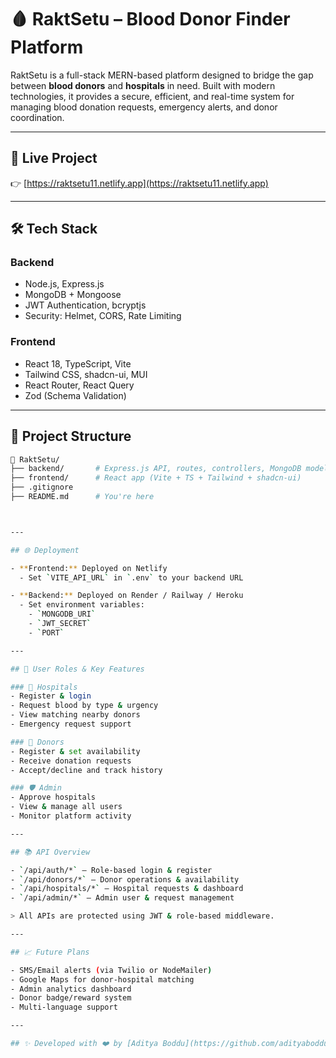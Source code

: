 # 🩸 RaktSetu – Blood Donor Finder Platform

RaktSetu is a full-stack MERN-based platform designed to bridge the gap between **blood donors** and **hospitals** in need. Built with modern technologies, it provides a secure, efficient, and real-time system for managing blood donation requests, emergency alerts, and donor coordination.

---

## 🔗 Live Project  
👉 [https://raktsetu11.netlify.app](https://raktsetu11.netlify.app)

---

## 🛠️ Tech Stack

### Backend
- Node.js, Express.js
- MongoDB + Mongoose
- JWT Authentication, bcryptjs
- Security: Helmet, CORS, Rate Limiting

### Frontend
- React 18, TypeScript, Vite
- Tailwind CSS, shadcn-ui, MUI
- React Router, React Query
- Zod (Schema Validation)

---

## 📁 Project Structure

```bash
📁 RaktSetu/
├── backend/       # Express.js API, routes, controllers, MongoDB models
├── frontend/      # React app (Vite + TS + Tailwind + shadcn-ui)
├── .gitignore
├── README.md      # You're here



---

## 🌐 Deployment

- **Frontend:** Deployed on Netlify  
  - Set `VITE_API_URL` in `.env` to your backend URL

- **Backend:** Deployed on Render / Railway / Heroku  
  - Set environment variables:
    - `MONGODB_URI`
    - `JWT_SECRET`
    - `PORT`

---

## 🔐 User Roles & Key Features

### 🏥 Hospitals
- Register & login
- Request blood by type & urgency
- View matching nearby donors
- Emergency request support

### 💉 Donors
- Register & set availability
- Receive donation requests
- Accept/decline and track history

### 🛡️ Admin
- Approve hospitals
- View & manage all users
- Monitor platform activity

---

## 📚 API Overview

- `/api/auth/*` – Role-based login & register
- `/api/donors/*` – Donor operations & availability
- `/api/hospitals/*` – Hospital requests & dashboard
- `/api/admin/*` – Admin user & request management

> All APIs are protected using JWT & role-based middleware.

---

## 📈 Future Plans

- SMS/Email alerts (via Twilio or NodeMailer)
- Google Maps for donor-hospital matching
- Admin analytics dashboard
- Donor badge/reward system
- Multi-language support

---

## ✨ Developed with ❤️ by [Aditya Boddu](https://github.com/adityaboddu)
